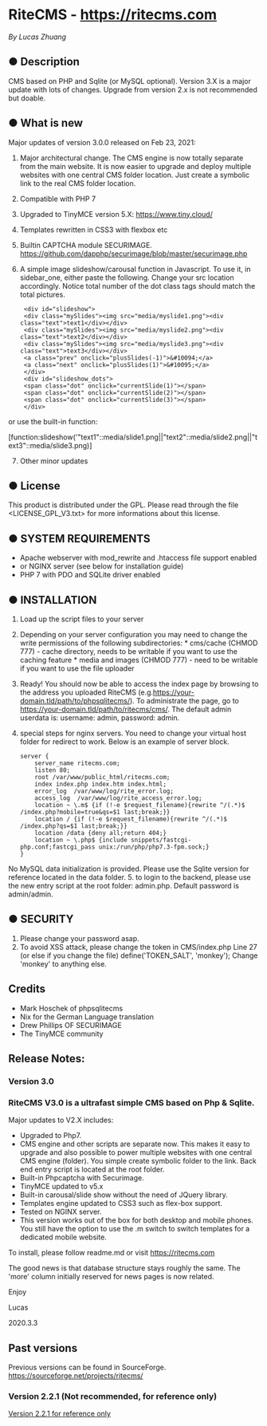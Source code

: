 RiteCMS - https://ritecms.com
=============================

_By Lucas Zhuang_

● Description
----------------------------
CMS based on PHP and Sqlite (or MySQL optional). Version 3.X is a major update with lots of changes. Upgrade from version 2.x is not recommended but doable.

● What is new
----------------------------
Major updates of version 3.0.0 released on Feb 23, 2021:
1. Major architectural change. The CMS engine is now totally separate from the main website. It is now easier to upgrade and deploy multiple websites with one central CMS folder location. Just create a symbolic link to the real CMS folder location.
2. Compatible with PHP 7
3. Upgraded to TinyMCE version 5.X: https://www.tiny.cloud/
4. Templates rewritten in CSS3 with flexbox etc
5. Builtin CAPTCHA module SECURIMAGE. https://github.com/dapphp/securimage/blob/master/securimage.php 
6. A simple image slideshow/carousal function in Javascript. To use it, in sidebar_one, either paste the following. Change your src location accordingly. Notice total number of the dot class tags should match the total pictures.

		<div id="slideshow">
		<div class="mySlides"><img src="media/myslide1.png"><div class="text">text1</div></div>
		<div class="mySlides"><img src="media/myslide2.png"><div class="text">text2</div></div>
		<div class="mySlides"><img src="media/myslide3.png"><div class="text">text3</div></div>
		<a class="prev" onclick="plusSlides(-1)">&#10094;</a>
		<a class="next" onclick="plusSlides(1)">&#10095;</a>
		</div>
		<div id="slideshow_dots">
		<span class="dot" onclick="currentSlide(1)"></span>
		<span class="dot" onclick="currentSlide(2)"></span>
		<span class="dot" onclick="currentSlide(3)"></span>
		</div>
or use the built-in function:

[function:slideshow('"text1"::media/slide1.png||"text2"::media/slide2.png||"text3"::media/slide3.png)]

7. Other minor updates

● License
----------------------------
This product is distributed under the GPL. Please read through the file
<LICENSE_GPL_V3.txt> for more informations about this license.

● SYSTEM REQUIREMENTS
----------------------------

 * Apache webserver with mod_rewrite and .htaccess file support enabled
 * or NGINX server (see below for installation guide)
 * PHP 7 with PDO and SQLite driver enabled

● INSTALLATION
----------------------------
 1. Load up the script files to your server
 2. Depending on your server configuration you may need to change the write
    permissions of the following subdirectories:
        * cms/cache (CHMOD 777) - cache directory, needs to be writable if
          you want to use the caching feature
        * media and images (CHMOD 777) - need to be writable if you want to
          use the file uploader
 3. Ready! You should now be able to access the index page by browsing to the
    address you uploaded RiteCMS (e.g.https://your-domain.tld/path/to/phpsqlitecms/). 
    To administrate the page, go to https://your-domain.tld/path/to/ritecms/cms/. 
    The default admin userdata is: username: admin, password: admin.
 4. special steps for nginx servers. You need to change your virtual host folder for redirect to work. Below is an example of server block.

		server {
			server_name ritecms.com;
			listen 80;
			root /var/www/public_html/ritecms.com; 
			index index.php index.htm index.html;
			error_log  /var/www/log/rite_error.log;
			access_log  /var/www/log/rite_access_error.log;
			location ~ \.m$ {if (!-e $request_filename){rewrite ^/(.*)$ /index.php?mobile=true&qs=$1 last;break;}}
			location / {if (!-e $request_filename){rewrite ^/(.*)$ /index.php?qs=$1 last;break;}} 
			location /data {deny all;return 404;}
			location ~ \.php$ {include snippets/fastcgi-php.conf;fastcgi_pass unix:/run/php/php7.3-fpm.sock;}
		}

No MySQL data initialization is provided. Please use the Sqlite version for reference located in the data folder.
5. to login to the backend, please use the new entry script at the root folder: admin.php. Default password is admin/admin.
  
● SECURITY
----------------------------
1. Please change your password asap.
2. To avoid XSS attack, please change the token in CMS/index.php Line 27 (or else if you change the file)
define('TOKEN_SALT', 'monkey');
Change 'monkey' to anything else.

Credits
----------------------------
* Mark Hoschek of phpsqlitecms
* Nix for the German Language translation
* Drew Phillips OF SECURIMAGE
* The TinyMCE community

Release Notes:
----------------------------

### Version 3.0

### RiteCMS V3.0 is a ultrafast simple CMS based on Php & Sqlite.
Major updates to V2.X includes:

* Upgraded to Php7.
* CMS engine and other scripts are separate now. This makes it easy to upgrade and also possible to power multiple websites with one central CMS engine (folder). You simple create symbolic folder to the link. Back end entry script is located at the root folder.
* Built-in Phpcaptcha with Securimage.
* TinyMCE updated to v5.x
* Built-in carousal/slide show without the need of JQuery library.
* Templates engine updated to CSS3 such as flex-box support.
* Tested on NGINX server.
* This version works out of the box for both desktop and mobile phones. You still have the option to use the .m switch to switch templates for a dedicated mobile website.

To install, please follow readme.md or visit https://ritecms.com

The good news is that database structure stays roughly the same. The 'more' column initially reserved for news pages is now related.

Enjoy

Lucas

2020.3.3

## Past versions
Previous versions can be found in SourceForge.
https://sourceforge.net/projects/ritecms/
### Version 2.2.1 (Not recommended, for reference only)
[Version 2.2.1 for reference only](https://netactuate.dl.sourceforge.net/project/ritecms/ritecms_2.2.1.zip)
